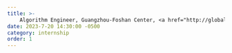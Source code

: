 ```yaml
---
title: >-
    Algorithm Engineer, Guangzhou-Foshan Center, <a href="http://global.gsafety.com/" target="_blank">Beijing GSafey Technology Co., Ltd</a>
date: 2023-7-20 14:30:00 -0500
category: internship
order: 1
---
```


